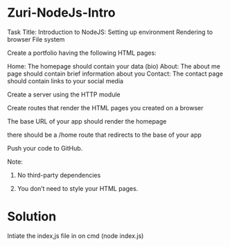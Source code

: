 # Zuri-NodeJs-Intro
Task Title: Introduction to NodeJS: Setting up environment Rendering to browser File system


Create a portfolio having the following HTML pages:

Home: The homepage should contain your data (bio)
About: The about me page should contain brief information about you
Contact: The contact page should contain links to your social media
 

Create a server using the HTTP module

Create routes that render the HTML pages you created on a browser

The base URL of your app should render the homepage

there should be a /home route that redirects to the base of your app

Push your code to GitHub.

Note: 

1. No third-party dependencies

2. You don’t need to style your HTML pages.

# Solution

Intiate the index,js file in on cmd (node index.js)
